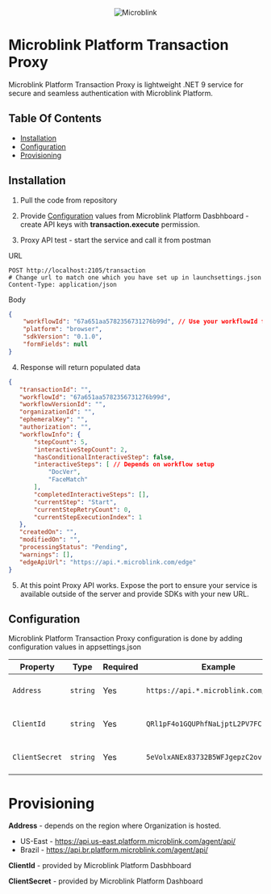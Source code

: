 <p align="center" >
  <img src="https://raw.githubusercontent.com/wiki/blinkid/blinkid-android/images/logo-microblink.png" alt="Microblink" title="Microblink">
</p>

# Microblink Platform Transaction Proxy

Microblink Platform Transaction Proxy is lightweight .NET 9 service for secure and seamless authentication with Microblink Platform. 

## Table Of Contents
- [Installation](#installation)
- [Configuration](#configuration)
- [Provisioning](#provisioning)

## Installation
1. Pull the code from repository

2. Provide [Configuration](#configuration) values from Microblink Platform Dasbhboard - create API keys with **transaction.execute** permission.

3. Proxy API test - start the service and call it from postman

URL 
```http
POST http://localhost:2105/transaction 
# Change url to match one which you have set up in launchsettings.json
Content-Type: application/json
```
Body
```json
{
    "workflowId": "67a651aa5782356731276b99d", // Use your workflowId from Microblink Platform Dashboard
    "platform": "browser", 
    "sdkVersion": "0.1.0", 
    "formFields": null
}
```

4. Response will return populated data
 ```json
{
    "transactionId": "",
    "workflowId": "67a651aa5782356731276b99d",
    "workflowVersionId": "",
    "organizationId": "",
    "ephemeralKey": "",
    "authorization": "", 
    "workflowInfo": {
        "stepCount": 5,
        "interactiveStepCount": 2,
        "hasConditionalInteractiveStep": false,
        "interactiveSteps": [ // Depends on workflow setup
            "DocVer",
            "FaceMatch"
        ],
        "completedInteractiveSteps": [],
        "currentStep": "Start",
        "currentStepRetryCount": 0,
        "currentStepExecutionIndex": 1
    },
    "createdOn": "",
    "modifiedOn": "",
    "processingStatus": "Pending",
    "warnings": [],
    "edgeApiUrl": "https://api.*.microblink.com/edge"
}
```

5. At this point Proxy API works. Expose the port to ensure your service is available outside of the server and provide SDKs with your new URL.
    

## Configuration
Microblink Platform Transaction Proxy configuration is done by adding configuration values in appsettings.json

|Property         |    Type    | Required | Example |       Description                    |
| ----------------|------------|----------| ---------------------------------------------------- | ------------- |
|`Address`        | `string`   |   Yes    | `https://api.*.microblink.com/agent/` | Region specific URL |
| `ClientId` | `string` | Yes | `QRl1pF4o1GQUPhfNaLjptL2PV7FCk2` | Generate on Dashboard |
| `ClientSecret` |`string` | Yes | `5eVolxANEx83732B5WFJgepzC2ovkh` |Generate on Dashboard


# Provisioning
**Address** - depends on the region where Organization is hosted. 
* US-East - https://api.us-east.platform.microblink.com/agent/api/
* Brazil  - https://api.br.platform.microblink.com/agent/api/

**ClientId** - provided by Microblink Platform Dasbhboard

**ClientSecret** - provided by Microblink Platform Dashboard